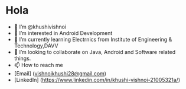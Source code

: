 # Hola
- 👋 I’m @khushivishnoi
- 👀 I’m interested in Android Development
- 🌱 I’m currently learning Electrnics from Institute of Engineering & Technology,DAVV
- 💞️ I’m looking to collaborate on Java, Android and Software related things.
- 📫 How to reach me 
- [Email] (vishnoikhushi28@gmail.com)
- [LinkedIn] (https://www.linkedin.com/in/khushi-vishnoi-21005321a/)


